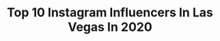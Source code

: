 ---
title: Top 10 Instagram Influencers In Las Vegas In 2020
description: >-
  Find top Instagram influencers in Las Vegas in 2020. Most popular hashtags: # #24 #revolveme #blessed.
platform: Instagram
profiles:
  - username: "kaliannakali"
    fullname: >-
      Kalianna 🌈Las Vegas 📍
    location: "United States"
    followers: 21986
    engagement: 915
    commentsToLikes: 0.105200
    id: ck55ng1ab64t00i11s8gwgqek
    verified: false
    hashtags: "#superdown, #boohoointhehouse, #afterpayday, #afterpayambassador"
  - username: "freshprinceofhealthcare"
    fullname: >-
      James Kim [JMK], PA-C
    location: "United States"
    followers: 17203
    engagement: 1658
    commentsToLikes: 0.086074
    id: ckaoy7d6fgb300i78hpgy4exx
    verified: false
    hashtags: "#blessed, #figsxdoctorsday, #pance, #grateful"
  - username: "liz_v_rose"
    fullname: >-
      🌹 LIZ 🌹
    location: "United States"
    followers: 150498
    engagement: 694
    commentsToLikes: 0.037944
    id: ck5hovbw9qath0i11u5ix299o
    verified: false
    hashtags: "#netflix, #quarantine, #tigerking"
  - username: "misslovelacee"
    fullname: >-
      𝔸𝕤𝕙𝕝𝕖𝕪 Mf 𝕃𝕠𝕧𝕖𝕝𝕒𝕔𝕖 🍒
    location: "United States"
    followers: 582972
    engagement: 4032
    commentsToLikes: 0.024705
    id: ck0w395hfs7my0i19zewh7f6b
    verified: false
    hashtags: ""
  - username: "marisalopek"
    fullname: >-
      Marisa Salopek
    location: "United States"
    followers: 2176
    engagement: 2374
    commentsToLikes: 0.156010
    id: ck6tz8fwm87uw0j71jun4mius
    verified: false
    hashtags: ""
  - username: "shadesofdrea"
    fullname: >-
      Andrea Sheffer
    location: "United States"
    followers: 5852
    engagement: 1271
    commentsToLikes: 0.098657
    id: ck13a8r0cp6nw0i19vhk1mvfi
    verified: false
    hashtags: "#rip, #24, #stayhome, #makeupbrushchallenge"
  - username: "thaboykee_3"
    fullname: >-
      Keelan Doss
    location: "United States"
    followers: 44282
    engagement: 1568
    commentsToLikes: 0.037408
    id: ck13adbv5ptr00i19j5ylujt0
    verified: true
    hashtags: "#year2, #raidernation, #tonytoetap, #trainingcamp2019"
  - username: "bjaymakeup"
    fullname: >-
      Brittany Jay
    location: "United States"
    followers: 10129
    engagement: 1007
    commentsToLikes: 0.073655
    id: ck0twhpc6ffic0i198bl6rih8
    verified: false
    hashtags: "#makeuptutorial, #makeupideas, #abhjunkies, #blazin"
  - username: "roncikelv"
    fullname: >-
      Renata Szalai
    location: "United States"
    followers: 233108
    engagement: 369
    commentsToLikes: 0.043325
    id: ck9hcmutrm36o0j78akzl6j7i
    verified: false
    hashtags: "#novaandchill, #outfit, #memorialday"
  - username: "derique.hanche"
    fullname: >-
      (Deríque Hanché Photography)
    location: "United States"
    followers: 16071
    engagement: 590
    commentsToLikes: 0.208823
    id: ck5btwugfgr080i116jp5vf34
    verified: false
    hashtags: ""
---